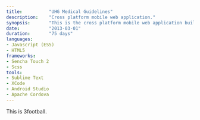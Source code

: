 ```yaml
---
title: 			"UHG Medical Guidelines"
description:	"Cross platform mobile web application."
synopsis:		"This is the cross platform mobile web application built for Anroid and iOS using Sencha Touch 2."
date:			"2013-03-01"
duration:		"75 days"
languages: 		
- Javascript (ES5)
- HTML5
frameworks:
- Sencha Touch 2
- Scss
tools:
- Sublime Text
- XCode
- Android Studio
- Apache Cordova
---
```


This is 3football.